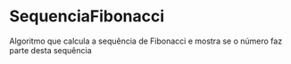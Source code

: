 # SequenciaFibonacci
Algoritmo que calcula a sequência de Fibonacci e mostra se o número faz parte desta sequência

